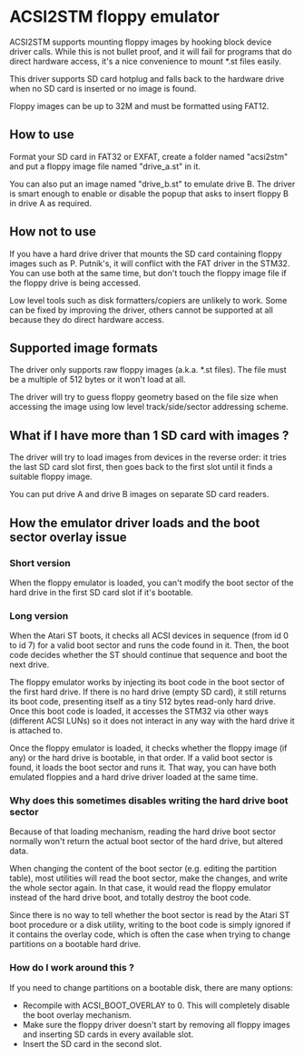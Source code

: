ACSI2STM floppy emulator
========================

ACSI2STM supports mounting floppy images by hooking block device driver calls. While this is not bullet proof, and it will fail for
programs that do direct hardware access, it's a nice convenience to mount *.st files easily.

This driver supports SD card hotplug and falls back to the hardware drive when no SD card is inserted or no image is found.

Floppy images can be up to 32M and must be formatted using FAT12.


How to use
----------

Format your SD card in FAT32 or EXFAT, create a folder named "acsi2stm" and put a floppy image file named "drive_a.st" in it.

You can also put an image named "drive_b.st" to emulate drive B. The driver is smart enough to enable or disable the popup that
asks to insert floppy B in drive A as required.


How not to use
--------------

If you have a hard drive driver that mounts the SD card containing floppy images such as P. Putnik's, it will conflict with the FAT
driver in the STM32. You can use both at the same time, but don't touch the floppy image file if the floppy drive is being
accessed.

Low level tools such as disk formatters/copiers are unlikely to work. Some can be fixed by improving the driver, others cannot be
supported at all because they do direct hardware access.


Supported image formats
-----------------------

The driver only supports raw floppy images (a.k.a. *.st files). The file must be a multiple of 512 bytes or it won't load at all.

The driver will try to guess floppy geometry based on the file size when accessing the image using low level track/side/sector
addressing scheme.


What if I have more than 1 SD card with images ?
------------------------------------------------

The driver will try to load images from devices in the reverse order: it tries the last SD card slot first, then goes back to the
first slot until it finds a suitable floppy image.

You can put drive A and drive B images on separate SD card readers.


How the emulator driver loads and the boot sector overlay issue
---------------------------------------------------------------

### Short version

When the floppy emulator is loaded, you can't modify the boot sector of the hard drive in the first SD card slot if it's bootable.

### Long version

When the Atari ST boots, it checks all ACSI devices in sequence (from id 0 to id 7) for a valid boot sector and runs the code
found in it. Then, the boot code decides whether the ST should continue that sequence and boot the next drive.

The floppy emulator works by injecting its boot code in the boot sector of the first hard drive. If there is no hard drive (empty
SD card), it still returns its boot code, presenting itself as a tiny 512 bytes read-only hard drive. Once this boot code is loaded,
it accesses the STM32 via other ways (different ACSI LUNs) so it does not interact in any way with the hard drive it is attached to.

Once the floppy emulator is loaded, it checks whether the floppy image (if any) or the hard drive is bootable, in that order. If
a valid boot sector is found, it loads the boot sector and runs it. That way, you can have both emulated floppies and a hard drive
driver loaded at the same time.

### Why does this sometimes disables writing the hard drive boot sector

Because of that loading mechanism, reading the hard drive boot sector normally won't return the actual boot sector of the hard
drive, but altered data.

When changing the content of the boot sector (e.g. editing the partition table), most utilities will read the boot sector, make the
changes, and write the whole sector again. In that case, it would read the floppy emulator instead of the hard drive boot, and
totally destroy the boot code.

Since there is no way to tell whether the boot sector is read by the Atari ST boot procedure or a disk utility, writing to the
boot code is simply ignored if it contains the overlay code, which is often the case when trying to change partitions on a bootable
hard drive.

### How do I work around this ?

If you need to change partitions on a bootable disk, there are many options:

 * Recompile with ACSI_BOOT_OVERLAY to 0. This will completely disable the boot overlay mechanism.
 * Make sure the floppy driver doesn't start by removing all floppy images and inserting SD cards in every available slot.
 * Insert the SD card in the second slot.

